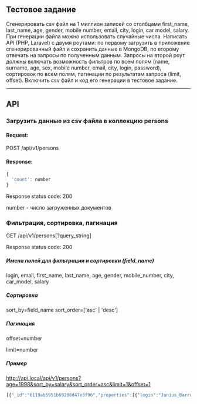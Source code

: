 ## Тестовое задание

Сгенерировать csv файл на 1 миллион записей со столбцами first_name, last_name, age, gender, mobile number, email, city, login, car model, salary. При генерации файла можно использовать случайные числа.
Написать API (PHP, Laravel) с двумя роутами: по первому загрузить в приложение сгенерированный файл и сохранить данные в MongoDB, по второму отвечать на запросы по полученным данным.
Запросы на второй роут должны включать возможность фильтров по всем полям (name, surname, age, sex, mobile number, email, city, login, password), сортировок по всем полям, пагинации по результатам запроса (limit, offset).
Включить csv файл и код его генерации в тестовое задание.

---
## API

### Загрузить данные из csv файла в коллекцию persons

#### Request:
POST /api/v1/persons

#### Response:
```javascript
{
  'count': number
}
```
Response status code: 200

number - число загруженных документов

### Фильтрация, сортировка, пагинация

GET /api/v1/persons[?query_string]

Response status code: 200

##### Имена полей для фильтрации и сортировки (field_name)

login, email, first_name, last_name, age, gender, mobile_number, city, car_model, salary

##### Сортировка

sort_by=field_name
sort_order=['asc' | 'desc']


##### Пагинация

offset=number

limit=number

##### Пример

http://api.local/api/v1/persons?age=1998&sort_by=salary&sort_order=asc&limit=1&offset=1

```javascript
[{"_id":"6119ab5951b69208d47e3f96","properties":[{"login":"Junius_Barrows"},{"email":"kprosacco@herzog.biz"},{"first_name":"Junius"},{"last_name":"Barrows"},{"age":"1998"},{"gender":"male"},{"mobile_number":"+1-458-320-3129"},{"city":"Ettieshire"},{"car_model":"Vesta Ratke IV"},{"salary":"5307"}]}]
```

